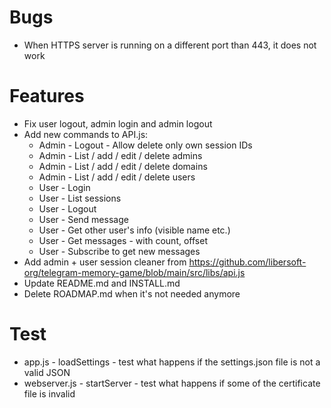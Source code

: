 # Bugs

- When HTTPS server is running on a different port than 443, it does not work

# Features

- Fix user logout, admin login and admin logout
- Add new commands to API.js:
  - Admin - Logout - Allow delete only own session IDs
  - Admin - List / add / edit / delete admins
  - Admin - List / add / edit / delete domains
  - Admin - List / add / edit / delete users
  - User - Login
  - User - List sessions
  - User - Logout
  - User - Send message
  - User - Get other user's info (visible name etc.)
  - User - Get messages - with count, offset
  - User - Subscribe to get new messages
- Add admin + user session cleaner from https://github.com/libersoft-org/telegram-memory-game/blob/main/src/libs/api.js
- Update README.md and INSTALL.md
- Delete ROADMAP.md when it's not needed anymore

# Test

- app.js - loadSettings - test what happens if the settings.json file is not a valid JSON
- webserver.js - startServer - test what happens if some of the certificate file is invalid
